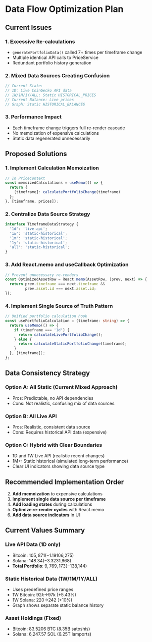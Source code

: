 # Data Flow Optimization Plan

## Current Issues

### 1. Excessive Re-calculations
- `generatePortfolioData()` called 7+ times per timeframe change
- Multiple identical API calls to PriceService
- Redundant portfolio history generation

### 2. Mixed Data Sources Creating Confusion
```typescript
// Current State:
// 1D: Live CoinGecko API data
// 1W/1M/1Y/ALL: Static HISTORICAL_PRICES
// Current Balance: Live prices
// Graph: Static HISTORICAL_BALANCES
```

### 3. Performance Impact
- Each timeframe change triggers full re-render cascade
- No memoization of expensive calculations
- Static data regenerated unnecessarily

## Proposed Solutions

### 1. Implement Calculation Memoization
```typescript
// In PriceContext
const memoizedCalculations = useMemo(() => {
  return {
    [timeframe]: calculatePortfolioChange(timeframe)
  };
}, [timeframe, prices]);
```

### 2. Centralize Data Source Strategy
```typescript
interface TimeframeDataStrategy {
  '1d': 'live-api';
  '1w': 'static-historical';
  '1m': 'static-historical';
  '1y': 'static-historical';
  'all': 'static-historical';
}
```

### 3. Add React.memo and useCallback Optimization
```typescript
// Prevent unnecessary re-renders
const OptimizedAssetRow = React.memo(AssetRow, (prev, next) => {
  return prev.timeframe === next.timeframe && 
         prev.asset.id === next.asset.id;
});
```

### 4. Implement Single Source of Truth Pattern
```typescript
// Unified portfolio calculation hook
const usePortfolioCalculation = (timeframe: string) => {
  return useMemo(() => {
    if (timeframe === '1d') {
      return calculateLivePortfolioChange();
    } else {
      return calculateStaticPortfolioChange(timeframe);
    }
  }, [timeframe]);
};
```


## Data Consistency Strategy

### Option A: All Static (Current Mixed Approach)
- Pros: Predictable, no API dependencies
- Cons: Not realistic, confusing mix of data sources

### Option B: All Live API
- Pros: Realistic, consistent data source
- Cons: Requires historical API data (expensive)

### Option C: Hybrid with Clear Boundaries
- 1D and 1W Live API (realistic recent changes)
- 1M+: Static historical (simulated long-term performance)
- Clear UI indicators showing data source type

## Recommended Implementation Order

2. **Add memoization** to expensive calculations
3. **Implement single data source per timeframe** 
4. **Add loading states** during calculations
5. **Optimize re-render cycles** with React.memo
6. **Add data source indicators** in UI

## Current Values Summary

### Live API Data (1D only)
- Bitcoin: $105,871 (-1.19% = -$106,275)
- Solana: $148.34 (-3.32% = -$31,868)
- **Total Portfolio**: $9,769,173 (-$138,144)

### Static Historical Data (1W/1M/1Y/ALL)
- Uses predefined price ranges
- 1W Bitcoin: $92k→$97k (+5.43%)
- 1W Solana: $220→$242 (+10%)
- Graph shows separate static balance history

### Asset Holdings (Fixed)
- Bitcoin: 83.5206 BTC (8.35B satoshis)
- Solana: 6,247.57 SOL (6.25T lamports) 